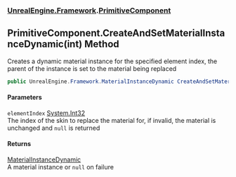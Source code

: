 ### [UnrealEngine.Framework](UnrealEngine_Framework.md 'UnrealEngine.Framework').[PrimitiveComponent](PrimitiveComponent.md 'UnrealEngine.Framework.PrimitiveComponent')
## PrimitiveComponent.CreateAndSetMaterialInstanceDynamic(int) Method
Creates a dynamic material instance for the specified element index, the parent of the instance is set to the material being replaced  
```csharp
public UnrealEngine.Framework.MaterialInstanceDynamic CreateAndSetMaterialInstanceDynamic(int elementIndex);
```
#### Parameters
<a name='UnrealEngine_Framework_PrimitiveComponent_CreateAndSetMaterialInstanceDynamic(int)_elementIndex'></a>
`elementIndex` [System.Int32](https://docs.microsoft.com/en-us/dotnet/api/System.Int32 'System.Int32')  
The index of the skin to replace the material for, if invalid, the material is unchanged and `null` is returned
  
#### Returns
[MaterialInstanceDynamic](MaterialInstanceDynamic.md 'UnrealEngine.Framework.MaterialInstanceDynamic')  
A material instance or `null` on failure
